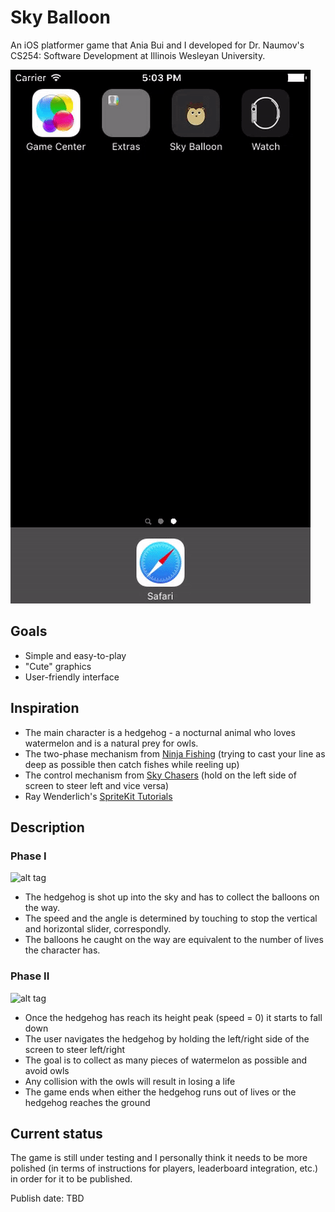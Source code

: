 # Sky Balloon
An iOS platformer game that Ania Bui and I developed for Dr. Naumov's CS254: Software Development at Illinois Wesleyan University.

![alt tag](Screenshots/mainmenu.gif)

## Goals
 - Simple and easy-to-play
 - "Cute" graphics
 - User-friendly interface

## Inspiration
 - The main character is a hedgehog - a nocturnal animal who loves watermelon and is a natural prey for owls.
 - The two-phase mechanism from [Ninja Fishing](https://itunes.apple.com/us/app/ninja-fishing/id445283501?mt=8) (trying to cast your line as deep as possible then catch fishes while reeling up)
 - The control mechanism from [Sky Chasers](https://itunes.apple.com/us/app/sky-chasers/id1038866266?mt=8) (hold on the left side of screen to steer left and vice versa)
 - Ray Wenderlich's [SpriteKit Tutorials](https://www.raywenderlich.com/87231/make-game-like-mega-jump-sprite-kit-swift-part-1)

## Description
### Phase I
![alt tag](Screenshots/scene1.gif)
 - The hedgehog is shot up into the sky and has to collect the balloons on the way. 
 - The speed and the angle is determined by touching to stop the vertical and horizontal slider, correspondly.
 - The balloons he caught on the way are equivalent to the number of lives the character has.

### Phase II
![alt tag](Screenshots/scene1.gif)
 - Once the hedgehog has reach its height peak (speed = 0) it starts to fall down
 - The user navigates the hedgehog by holding the left/right side of the screen to steer left/right
 - The goal is to collect as many pieces of watermelon as possible and avoid owls
 - Any collision with the owls will result in losing a life
 - The game ends when either the hedgehog runs out of lives or the hedgehog reaches the ground

## Current status
The game is still under testing and I personally think it needs to be more polished (in terms of instructions for players, leaderboard integration, etc.) in order for it to be published.

Publish date: TBD


